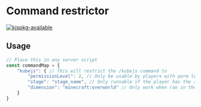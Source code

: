 # Command restrictor

[![kjspkg-available](https://github-production-user-asset-6210df.s3.amazonaws.com/79367505/250114674-fb848719-d52e-471b-a6cf-2c0ea6729f1c.svg)](https://kjspkglookup.modernmodpacks.site/#command-restrictor)

## Usage

```js
// Place this in any server script
const commandMap = {
    "kubejs": { // This will restrict the /kubejs command to
        "permissionLevel": 2, // Only be usable by players with perm levels higher than 2 (op)
        "stage": "stage_name", // Only runnable if the player has the stage called "stage_name"
        "dimension": "minecraft:overworld" // Only work when ran in the overworld
    }
}
```